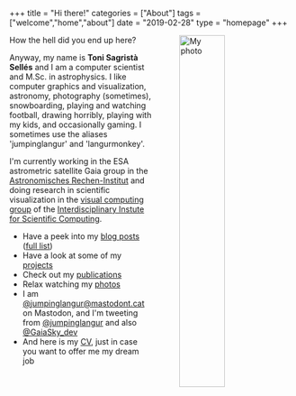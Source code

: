 +++
title = "Hi there!"
categories = ["About"]
tags = ["welcome","home","about"]
date = "2019-02-28"
type = "homepage"
+++

<img src="/img/myself_col.jpg"
     alt="My photo"
     style="float: right; margin-left: 50px; width: 40%" />

How the hell did you end up here?

Anyway, my name is **Toni Sagristà Sellés** and I am a computer scientist and M.Sc. in astrophysics. I like computer graphics and visualization, astronomy, photography (sometimes), snowboarding, playing and watching football, drawing horribly, playing with my kids, and occasionally gaming. I sometimes use the aliases 'jumpinglangur' and 'langurmonkey'.

I'm currently working in the ESA astrometric satellite Gaia group in the [Astronomisches Rechen-Institut](http://ari.uni-heidelberg.de) and doing research in scientific visualization in the [visual computing group](https://vcg.iwr.uni-heidelberg.de) of the [Interdisciplinary Instute for Scientific Computing](https://www.iwr.uni-heidelberg.de).

- Have a peek into my [blog posts](/blog) ([full list](/posts-list))
- Have a look at some of my [projects](/projects)
- Check out my [publications](/papers)
- Relax watching my [photos](https://flickr.com/photos/tonisagrista/)
- I am [@jumpinglangur@mastodont.cat](https://mastodont.cat/@jumpinglangur) on Mastodon, and I'm tweeting from [@jumpinglangur](https://twitter.com/jumpinglangur) and also [@GaiaSky_dev](https://twitter.com/GaiaSky_dev)
- And here is my [CV](/resume), just in case you want to offer me my dream job

